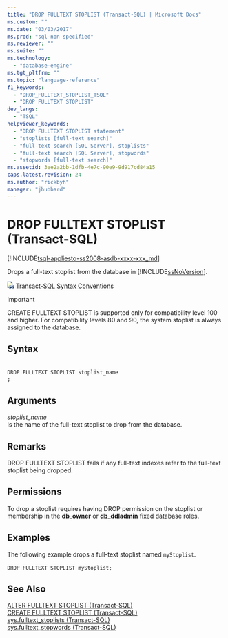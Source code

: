 ```yaml
---
title: "DROP FULLTEXT STOPLIST (Transact-SQL) | Microsoft Docs"
ms.custom: ""
ms.date: "03/03/2017"
ms.prod: "sql-non-specified"
ms.reviewer: ""
ms.suite: ""
ms.technology: 
  - "database-engine"
ms.tgt_pltfrm: ""
ms.topic: "language-reference"
f1_keywords: 
  - "DROP_FULLTEXT_STOPLIST_TSQL"
  - "DROP FULLTEXT STOPLIST"
dev_langs: 
  - "TSQL"
helpviewer_keywords: 
  - "DROP FULLTEXT STOPLIST statement"
  - "stoplists [full-text search]"
  - "full-text search [SQL Server], stoplists"
  - "full-text search [SQL Server], stopwords"
  - "stopwords [full-text search]"
ms.assetid: 3ee2a2bb-1dfb-4e7c-90e9-9d917cd84a15
caps.latest.revision: 24
ms.author: "rickbyh"
manager: "jhubbard"
---
```

# DROP FULLTEXT STOPLIST (Transact-SQL)
[!INCLUDE[tsql-appliesto-ss2008-asdb-xxxx-xxx_md](../../relational-databases/import-export/includes/tsql-appliesto-ss2008-asdb-xxxx-xxx-md.md)]

  Drops a full-text stoplist from the database in [!INCLUDE[ssNoVersion](../../a9notintoc/includes/ssnoversion-md.md)].  
  
 ![Topic link icon](../../a9notintoc/media/topic-link.gif "Topic link icon") [Transact-SQL Syntax Conventions](../../t-sql/language-elements/transact-sql-syntax-conventions-transact-sql.md)  
  
> [!IMPORTANT]  
>  CREATE FULLTEXT STOPLIST is supported only for compatibility level 100 and higher. For compatibility levels 80 and 90, the system stoplist is always assigned to the database.  
  
## Syntax  
  
```  
  
DROP FULLTEXT STOPLIST stoplist_name  
;  
```  
  
## Arguments  
 *stoplist_name*  
 Is the name of the full-text stoplist to drop from the database.  
  
## Remarks  
 DROP FULLTEXT STOPLIST fails if any full-text indexes refer to the full-text stoplist being dropped.  
  
## Permissions  
 To drop a stoplist requires having DROP permission on the stoplist or membership in the **db_owner** or **db_ddladmin** fixed database roles.  
  
## Examples  
 The following example drops a full-text stoplist named `myStoplist`.  
  
```  
DROP FULLTEXT STOPLIST myStoplist;  
```  
  
## See Also  
 [ALTER FULLTEXT STOPLIST &#40;Transact-SQL&#41;](../../t-sql/statements/alter-fulltext-stoplist-transact-sql.md)   
 [CREATE FULLTEXT STOPLIST &#40;Transact-SQL&#41;](../../t-sql/statements/create-fulltext-stoplist-transact-sql.md)   
 [sys.fulltext_stoplists &#40;Transact-SQL&#41;](../../relational-databases/reference/system-catalog-views/sys.fulltext-stoplists-transact-sql.md)   
 [sys.fulltext_stopwords &#40;Transact-SQL&#41;](../../relational-databases/reference/system-catalog-views/sys.fulltext-stopwords-transact-sql.md)  
  
  